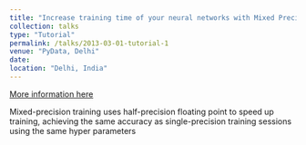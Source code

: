 ```yaml
---
title: "Increase training time of your neural networks with Mixed Precision using Tensorflow"
collection: talks
type: "Tutorial"
permalink: /talks/2013-03-01-tutorial-1
venue: "PyData, Delhi"
date: 
location: "Delhi, India"
---
```


[More information here](http://exampleurl.com)

Mixed-precision training uses half-precision floating point to speed up training, achieving the same accuracy as single-precision training sessions using the same hyper parameters
